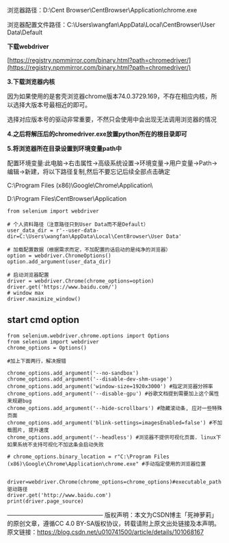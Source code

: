 
浏览器路径：D:\Cent Browser\CentBrowser\Application\chrome.exe

浏览器配置文件路径：C:\Users\wangfan\AppData\Local\CentBrowser\User Data\Default


**下载webdriver**

[https://registry.npmmirror.com/binary.html?path=chromedriver/](https://registry.npmmirror.com/binary.html?path=chromedriver/)


**3.下载浏览器内核**

因为如果使用的是套壳浏览器chrome版本74.0.3729.169，不存在相应内核，所以选择大版本号最相近的即可。

选择对应版本号的驱动非常重要，不然只会使用中会出现无法调用浏览器的情况


**4.之后将解压后的chromedriver.exe放置python所在的根目录即可**


**5.将浏览器所在目录设置到环境变量path中**

配置环境变量:此电脑→右击属性→高级系统设置→环境变量→用户变量→Path→编辑→新建，将以下路径复制,然后不要忘记后续全部点击确定

C:\Program Files (x86)\Google\Chrome\Application\

D:\Program Files\CentBrowser\Application


    from selenium import webdriver
     
    # 个人资料路径（注意路径只到User Data而不是Default）
    user_data_dir = r'--user-data-dir=C:\Users\wangfan\AppData\Local\CentBrowser\User Data'

    # 加载配置数据（根据需求而定，不加配置的话启动的是纯净的浏览器）
    option = webdriver.ChromeOptions()
    option.add_argument(user_data_dir)

    # 启动浏览器配置
    driver = webdriver.Chrome(chrome_options=option)
    driver.get('https://www.baidu.com/')
	# window max
	driver.maximize_window()

 
## start cmd option ##
    
    from selenium.webdriver.chrome.options import Options
    from selenium import webdriver
    chrome_options = Options()

    #加上下面两行，解决报错

    chrome_options.add_argument('--no-sandbox')
    chrome_options.add_argument('--disable-dev-shm-usage')
    chrome_options.add_argument('window-size=1920x3000') #指定浏览器分辨率
    chrome_options.add_argument('--disable-gpu') #谷歌文档提到需要加上这个属性来规避bug
    chrome_options.add_argument('--hide-scrollbars') #隐藏滚动条, 应对一些特殊页面
    chrome_options.add_argument('blink-settings=imagesEnabled=false') #不加载图片, 提升速度
    chrome_options.add_argument('--headless') #浏览器不提供可视化页面. linux下如果系统不支持可视化不加这条会启动失败

    # chrome_options.binary_location = r"C:\Program Files (x86)\Google\Chrome\Application\chrome.exe" #手动指定使用的浏览器位置
    
    
    driver=webdriver.Chrome(chrome_options=chrome_options)#executable_path驱动路径
    driver.get('http://www.baidu.com')
    print(driver.page_source)



————————————————
版权声明：本文为CSDN博主「死神萝莉」的原创文章，遵循CC 4.0 BY-SA版权协议，转载请附上原文出处链接及本声明。
原文链接：https://blog.csdn.net/u010741500/article/details/101068167